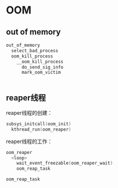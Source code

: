 # OOM

## out of memory

```c
out_of_memory
  select_bad_process
  oom_kill_process
    __oom_kill_process
      do_send_sig_info
      mark_oom_victim
      
```

## reaper线程

reaper线程的创建：

```c
subsys_initcall(oom_init)
  kthread_run(oom_reaper)
```

reaper线程的工作：

```c
oom_reaper
  <loop>
    wait_event_freezable(oom_reaper_wait)
    oom_reap_task

oom_reap_task
  
```